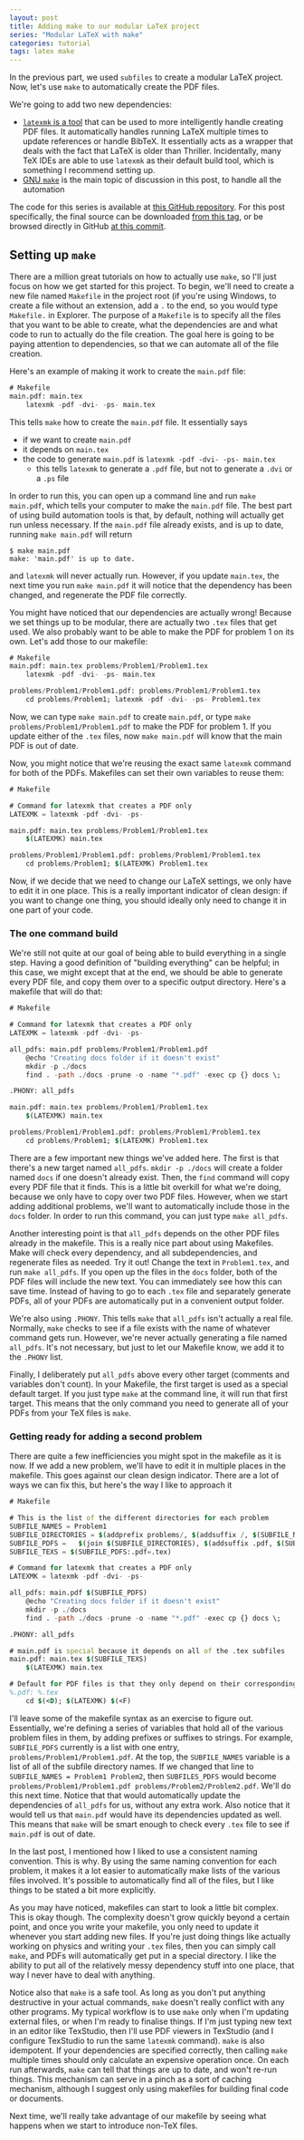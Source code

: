 ```yaml
---
layout: post
title: Adding make to our modular LaTeX project
series: "Modular LaTeX with make"
categories: tutorial
tags: latex make
---
```


In the previous part, we used `subfiles` to create a modular LaTeX project. Now, let's use `make` to automatically
create the PDF files.

We're going to add two new dependencies:
* [`latexmk` is a tool](https://mg.readthedocs.io/latexmk.html) that can be used to more intelligently handle creating
PDF files. It automatically handles running LaTeX multiple times to update references or handle BibTeX. It essentially
acts as a wrapper that deals with the fact that LaTeX is older than Thriller. Incidentally, many TeX IDEs are able
to use `latexmk` as their default build tool, which is something I recommend setting up.
* [GNU `make`](https://www.gnu.org/software/make/) is the main topic of discussion in this post, to handle all the
automation

The code for this series is available at [this GitHub repository](https://github.com/dmallubhotla/modular_latex/).
For this post specifically, the final source can be downloaded
[from this tag](https://github.com/dmallubhotla/modular_latex/releases/tag/part2), or be browsed directly in GitHub
[at this commit](https://github.com/dmallubhotla/modular_latex/tree/9a6ec8bd498297abfe84c46155366cc08d7448f8).

## Setting up `make`

There are a million great tutorials on how to actually use `make`, so I'll just focus on how we get started for this
project. To begin, we'll need to create a new file named `Makefile` in the project root (if you're using Windows,
to create a file without an extension, add a `.` to the end, so you would type `Makefile.` in Explorer. The purpose
of a `Makefile` is to specify all the files that you want to be able to create, what the dependencies are and what
code to run to actually do the file creation. The goal here is going to be paying attention to dependencies, so that
we can automate all of the file creation.

Here's an example of making it work to create the `main.pdf` file:
```mf
# Makefile
main.pdf: main.tex
	latexmk -pdf -dvi- -ps- main.tex
```
This tells `make` how to create the `main.pdf` file. It essentially says
* if we want to create `main.pdf`
* it depends on `main.tex`
* the code to generate `main.pdf` is `latexmk -pdf -dvi- -ps- main.tex`
	* this tells `latexmk` to generate a `.pdf` file, but not to generate a `.dvi` or a `.ps` file

In order to run this, you can open up a command line and run `make main.pdf`, which tells your computer to make the
`main.pdf` file. The best part of using build automation tools is that, by default, nothing will actually get run unless
necessary. If the `main.pdf` file already exists, and is up to date, running `make main.pdf` will return
```
$ make main.pdf
make: 'main.pdf' is up to date.
```
and `latexmk` will never actually run. However, if you update `main.tex`, the next time you run `make main.pdf` it will
notice that the dependency has been changed, and regenerate the PDF file correctly.

You might have noticed that our dependencies are actually wrong! Because we set things up to be modular, there are
actually two `.tex` files that get used. We also probably want to be able to make the PDF for problem 1 on its own.
Let's add those to our makefile:
```mf
# Makefile
main.pdf: main.tex problems/Problem1/Problem1.tex
	latexmk -pdf -dvi- -ps- main.tex

problems/Problem1/Problem1.pdf: problems/Problem1/Problem1.tex
	cd problems/Problem1; latexmk -pdf -dvi- -ps- Problem1.tex
```

Now, we can type `make main.pdf` to create `main.pdf`, or type `make problems/Problem1/Problem1.pdf` to make the PDF
for problem 1. If you update either of the `.tex` files, now `make main.pdf` will know that the main PDF is out of date.

Now, you might notice that we're reusing the exact same `latexmk` command for both of the PDFs. Makefiles can set their
own variables to reuse them:
```mf
# Makefile

# Command for latexmk that creates a PDF only
LATEXMK = latexmk -pdf -dvi- -ps-

main.pdf: main.tex problems/Problem1/Problem1.tex
	$(LATEXMK) main.tex

problems/Problem1/Problem1.pdf: problems/Problem1/Problem1.tex
	cd problems/Problem1; $(LATEXMK) Problem1.tex
```

Now, if we decide that we need to change our LaTeX settings, we only have to edit it in one place. This is a really
important indicator of clean design: if you want to change one thing, you should ideally only need to change it in
one part of your code.

### The one command build

We're still not quite at our goal of being able to build everything in a single step. Having a good definition of
"building everything" can be helpful; in this case, we might except that at the end, we should be able to generate
every PDF file, and copy them over to a specific output directory. Here's a makefile that will do that:

```mf
# Makefile

# Command for latexmk that creates a PDF only
LATEXMK = latexmk -pdf -dvi- -ps-

all_pdfs: main.pdf problems/Problem1/Problem1.pdf
	@echo "Creating docs folder if it doesn't exist"
	mkdir -p ./docs
	find . -path ./docs -prune -o -name "*.pdf" -exec cp {} docs \;

.PHONY: all_pdfs

main.pdf: main.tex problems/Problem1/Problem1.tex
	$(LATEXMK) main.tex

problems/Problem1/Problem1.pdf: problems/Problem1/Problem1.tex
	cd problems/Problem1; $(LATEXMK) Problem1.tex
```
There are a few important new things we've added here. The first is that there's a new target named `all_pdfs`.
`mkdir -p ./docs` will create a folder named `docs` if one doesn't already exist. Then, the `find` command will copy
every PDF file that it finds. This is a little bit overkill for what we're doing, because we only have to copy over two
PDF files. However, when we start adding additional problems, we'll want to automatically include those in the `docs`
folder. In order to run this command, you can just type `make all_pdfs`.

Another interesting point is that `all_pdfs` depends on the other PDF files already in the makefile.
This is a really nice part about using Makefiles. Make will check every dependency, and all subdependencies, and
regenerate files as needed. Try it out! Change the text in `Problem1.tex`, and run `make all_pdfs`. If you open up the
files in the `docs` folder, both of the PDF files will include the new text. You can immediately see how this can save
time. Instead of having to go to each `.tex` file and separately generate PDFs, all of your PDFs are automatically put
in a convenient output folder.

We're also using `.PHONY`. This tells `make` that `all_pdfs` isn't actually a real file. Normally, `make` checks to
see if a file exists with the name of whatever command gets run. However, we're never actually generating a file
named `all_pdfs`. It's not necessary, but just to let our Makefile know, we add it to the `.PHONY` list.

Finally, I deliberately put `all_pdfs` above every other target (comments and variables don't count). In your Makefile,
the first target is used as a special default target. If you just type `make` at the command line, it will run that
first target. This means that the only command you need to generate all of your PDFs from your TeX files is `make`.

### Getting ready for adding a second problem

There are quite a few inefficiencies you might spot in the makefile as it is now. If we add a new problem, we'll have
to edit it in multiple places in the makefile. This goes against our clean design indicator. There are a lot of ways
we can fix this, but here's the way I like to approach it
```mf
# Makefile

# This is the list of the different directories for each problem
SUBFILE_NAMES = Problem1
SUBFILE_DIRECTORIES = $(addprefix problems/, $(addsuffix /, $(SUBFILE_NAMES)))
SUBFILE_PDFS =   $(join $(SUBFILE_DIRECTORIES), $(addsuffix .pdf, $(SUBFILE_NAMES)))
SUBFILE_TEXS = $(SUBFILE_PDFS:.pdf=.tex)

# Command for latexmk that creates a PDF only
LATEXMK = latexmk -pdf -dvi- -ps-

all_pdfs: main.pdf $(SUBFILE_PDFS)
	@echo "Creating docs folder if it doesn't exist"
	mkdir -p ./docs
	find . -path ./docs -prune -o -name "*.pdf" -exec cp {} docs \;

.PHONY: all_pdfs

# main.pdf is special because it depends on all of the .tex subfiles
main.pdf: main.tex $(SUBFILE_TEXS)
	$(LATEXMK) main.tex

# Default for PDF files is that they only depend on their corresponding .tex file
%.pdf: %.tex
	cd $(<D); $(LATEXMK) $(<F)
```
I'll leave some of the makefile syntax as an exercise to figure out. Essentially, we're defining a series of variables
that hold all of the various problem files in them, by adding prefixes or suffixes to strings. For example,
`SUBFILE_PDFS` currently is a list with one entry, `problems/Problem1/Problem1.pdf`. At the top, the `SUBFILE_NAMES`
variable is a list of all of the subfile directory names. If we changed that line to `SUBFILE_NAMES = Problem1 Problem2`,
then `SUBFILES_PDFS` would become `problems/Problem1/Problem1.pdf problems/Problem2/Problem2.pdf`. We'll do this next
time. Notice that that would automatically update the dependencies of `all_pdfs` for us, without any extra work. Also
notice that it would tell us that `main.pdf` would have its dependencies updated as well. This means that `make` will be
smart enough to check every `.tex` file to see if `main.pdf` is out of date.

In the last post, I mentioned how I liked to use a consistent naming convention. This is why.
By using the same naming convention for each problem, it makes it a lot easier to automatically make lists of the
various files involved. It's possible to automatically find all of the files, but I like things to be stated a bit more
explicitly.

As you may have noticed, makefiles can start to look a little bit complex. This is okay though. The complexity doesn't
grow quickly beyond a certain point, and once you write your makefile, you only need to update it whenever you start
adding new files. If you're just doing things like actually working on physics and writing your `.tex` files, then you
can simply call `make`, and PDFs will automatically get put in a special directory. I like the ability to put all of
the relatively messy dependency stuff into one place, that way I never have to deal with anything.

Notice also that `make` is a safe tool. As long as you don't put anything destructive in your actual commands, `make`
doesn't really conflict with any other programs. My typical workflow is to use `make` only when I'm updating external
files, or when I'm ready to finalise things. If I'm just typing new text in an editor like TexStudio, then I'll use
PDF viewers in TexStudio (and I configure TexStudio to run the same `latexmk` command). `make` is also idempotent. If
your dependencies are specified correctly, then calling `make` multiple times should only calculate an expensive operation
once. On each run afterwards, `make` can tell that things are up to date, and won't re-run things. This mechanism can
serve in a pinch as a sort of caching mechanism, although I suggest only using makefiles for building final code or
documents.

Next time, we'll really take advantage of our makefile by seeing what happens when we start to introduce non-TeX files.